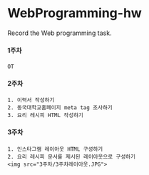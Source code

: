 # WebProgramming-hw
Record the Web programming task.

#### 1주차
    OT

#### 2주차
    1. 이력서 작성하기
    2. 동국대학교홈페이지 meta tag 조사하기
    3. 요리 레시피 HTML 작성하기

#### 3주차
    1. 인스타그램 레이아웃 HTML 구성하기
    2. 요리 레시피 문서를 제시된 레이아웃으로 구성하기
    <img src="3주차/3주차레이아웃.JPG">